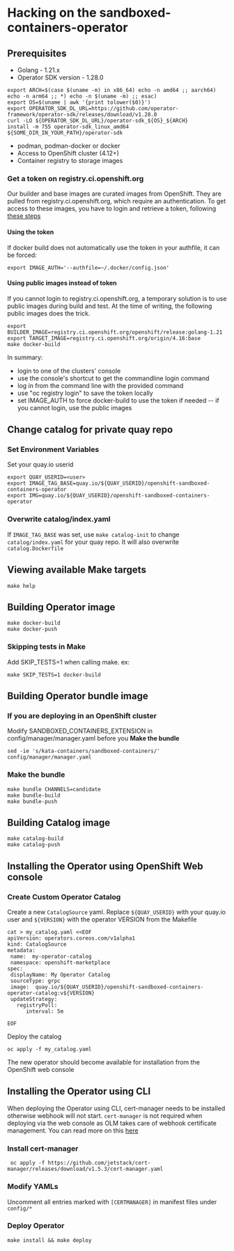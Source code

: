 # Hacking on the sandboxed-containers-operator

## Prerequisites
- Golang - 1.21.x
- Operator SDK version - 1.28.0
```shell
export ARCH=$(case $(uname -m) in x86_64) echo -n amd64 ;; aarch64) echo -n arm64 ;; *) echo -n $(uname -m) ;; esac)
export OS=$(uname | awk '{print tolower($0)}')
export OPERATOR_SDK_DL_URL=https://github.com/operator-framework/operator-sdk/releases/download/v1.28.0
curl -LO ${OPERATOR_SDK_DL_URL}/operator-sdk_${OS}_${ARCH}
install -m 755 operator-sdk_linux_amd64 ${SOME_DIR_IN_YOUR_PATH}/operator-sdk
```
- podman, podman-docker or docker
- Access to OpenShift cluster (4.12+)
- Container registry to storage images

### Get a token on registry.ci.openshift.org
Our builder and base images are curated images from OpenShift.
They are pulled from registry.ci.openshift.org, which require an authentication.
To get access to these images, you have to login and retrieve a token, following [these steps](https://docs.ci.openshift.org/docs/how-tos/use-registries-in-build-farm/#how-do-i-log-in-to-pull-images-that-require-authentication)

#### Using the token
If docker build does not automatically use the token in your authfile, it can be forced:
```shell
export IMAGE_AUTH='--authfile=~/.docker/config.json'
```
#### Using public images instead of token

If you cannot login to registry.ci.openshift.org, a temporary solution is to use
public images during build and test. At the time of writing, the following public images
does the trick.

```shell
export BUILDER_IMAGE=registry.ci.openshift.org/openshift/release:golang-1.21
export TARGET_IMAGE=registry.ci.openshift.org/origin/4.16:base
make docker-build
```

In summary:
- login to one of the clusters' console
- use the console's shortcut to get the commandline login command
- log in from the command line with the provided command
- use "oc registry login" to save the token locally
- set IMAGE_AUTH to force docker-build to use the token if needed
-- if you cannot login, use the public images

## Change catalog for private quay repo
### Set Environment Variables

Set your quay.io userid
```shell
export QUAY_USERID=<user>
export IMAGE_TAG_BASE=quay.io/${QUAY_USERID}/openshift-sandboxed-containers-operator
export IMG=quay.io/${QUAY_USERID}/openshift-sandboxed-containers-operator
```

### Overwrite catalog/index.yaml
If `IMAGE_TAG_BASE` was set, use `make catalog-init` to change `catalog/index.yaml` for your quay repo.  It will also overwrite `catalog.Dockerfile`

## Viewing available Make targets
```
make help
```
## Building Operator image
```
make docker-build
make docker-push
```
### Skipping tests in Make
Add SKIP_TESTS=1 when calling make.  ex:
```
make SKIP_TESTS=1 docker-build
```

## Building Operator bundle image

### If you are deploying in an OpenShift cluster
Modify SANDBOXED_CONTAINERS_EXTENSION in config/manager/manager.yaml before you __Make the bundle__
```shell
sed -ie 's/kata-containers/sandboxed-containers/' config/manager/manager.yaml
```

### Make the bundle
```
make bundle CHANNELS=candidate
make bundle-build
make bundle-push
```

## Building Catalog image
```
make catalog-build
make catalog-push
```

## Installing the Operator using OpenShift Web console

### Create Custom Operator Catalog

Create a new `CatalogSource` yaml. Replace `${QUAY_USERID}` with your quay.io user and
`${VERSION}` with the operator VERSION from the Makefile

```shell
cat > my_catalog.yaml <<EOF
apiVersion: operators.coreos.com/v1alpha1
kind: CatalogSource
metadata:
 name:  my-operator-catalog
 namespace: openshift-marketplace
spec:
 displayName: My Operator Catalog
 sourceType: grpc
 image:  quay.io/${QUAY_USERID}/openshift-sandboxed-containers-operator-catalog:v${VERSION}
 updateStrategy:
   registryPoll:
      interval: 5m

EOF
```
Deploy the catalog
```
oc apply -f my_catalog.yaml
```

The new operator should become available for installation from the OpenShift web console


## Installing the Operator using CLI

When deploying the Operator using CLI, cert-manager needs to be installed otherwise
webhook will not start. `cert-manager` is not required when deploying via the web console as OLM
takes care of webhook certificate management. You can read more on this [here]( https://olm.operatorframework.io/docs/advanced-tasks/adding-admission-and-conversion-webhooks/#deploying-an-operator-with-webhooks-using-olm)

### Install cert-manager
```
 oc apply -f https://github.com/jetstack/cert-manager/releases/download/v1.5.3/cert-manager.yaml
```

### Modify YAMLs
Uncomment all entries marked with `[CERTMANAGER]` in manifest files under `config/*`

### Deploy Operator
```
make install && make deploy
```



